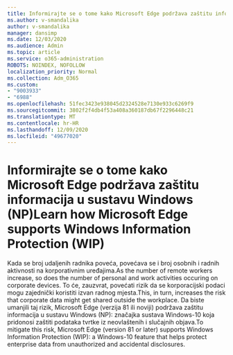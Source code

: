 ```yaml
---
title: Informirajte se o tome kako Microsoft Edge podržava zaštitu informacija u sustavu Windows (NP)
ms.author: v-smandalika
author: v-smandalika
manager: dansimp
ms.date: 12/03/2020
ms.audience: Admin
ms.topic: article
ms.service: o365-administration
ROBOTS: NOINDEX, NOFOLLOW
localization_priority: Normal
ms.collection: Adm_O365
ms.custom:
- "9003933"
- "6988"
ms.openlocfilehash: 51fec3423e938045d2324528e7130e933c6269f9
ms.sourcegitcommit: 3802f2f4db4f53a408a360187db67f2296448c21
ms.translationtype: MT
ms.contentlocale: hr-HR
ms.lasthandoff: 12/09/2020
ms.locfileid: "49677020"
---
```

# <a name="learn-how-microsoft-edge-supports-windows-information-protection-wip"></a><span data-ttu-id="f6ee9-102">Informirajte se o tome kako Microsoft Edge podržava zaštitu informacija u sustavu Windows (NP)</span><span class="sxs-lookup"><span data-stu-id="f6ee9-102">Learn how Microsoft Edge supports Windows Information Protection (WIP)</span></span>

<span data-ttu-id="f6ee9-103">Kada se broj udaljenih radnika poveća, povećava se i broj osobnih i radnih aktivnosti na korporativnim uređajima.</span><span class="sxs-lookup"><span data-stu-id="f6ee9-103">As the number of remote workers increase, so does the number of personal and work activities occuring on corporate devices.</span></span> <span data-ttu-id="f6ee9-104">To će, zauzvrat, povećati rizik da se korporacijski podaci mogu zajednički koristiti izvan radnog mjesta.</span><span class="sxs-lookup"><span data-stu-id="f6ee9-104">This, in turn, increases the risk that corporate data might get shared outside the workplace.</span></span> <span data-ttu-id="f6ee9-105">Da biste umanjili taj rizik, Microsoft Edge (verzija 81 ili noviji) podržava zaštitu informacija u sustavu Windows (NP): značajka sustava Windows-10 koja pridonosi zaštiti podataka tvrtke iz neovlaštenih i slučajnih objava.</span><span class="sxs-lookup"><span data-stu-id="f6ee9-105">To mitigate this risk, Microsoft Edge (version 81 or later) supports Windows Information Protection (WIP): a Windows-10 feature that helps protect enterprise data from unauthorized and accidental disclosures.</span></span>
